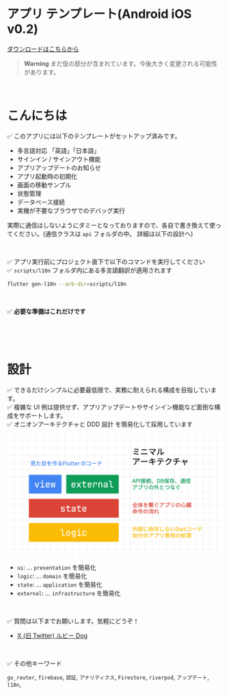 # アプリ テンプレート(Android iOS v0.2)

[ダウンロードはこちらから](https://github.com/rbdog/templates)

> **Warning**
> まだ仮の部分が含まれています。今後大きく変更される可能性があります。

<br />

# こんにちは

✅ このアプリには以下のテンプレートがセットアップ済みです。

- 多言語対応 「英語」「日本語」
- サインイン / サインアウト機能
- アプリアップデートのお知らせ
- アプリ起動時の初期化
- 画面の移動サンプル
- 状態管理
- データベース接続
- 実機が不要なブラウザでのデバッグ実行

実際に通信はしないようにダミーとなっておりますので、各自で書き換えて使ってください。(通信クラスは `api` フォルダの中。 詳細は以下の設計へ)

<br />

✅ アプリ実行前にプロジェクト直下で以下のコマンドを実行してください  
✅ `scripts/l10n` フォルダ内にある多言語翻訳が適用されます

```sh
flutter gen-l10n --arb-dir=scripts/l10n
```

<br />

✅ **必要な準備はこれだけです**

<br />
<br />
<br />

# 設計

✅ できるだけシンプルに必要最低限で、実務に耐えられる構成を目指しています。  
✅ 複雑な UI 例は提供せず、アプリアップデートやサインイン機能など面倒な構成をサポートします。  
✅ オニオンアーキテクチャと DDD 設計 を簡易化して採用しています

![image](https://github.com/rbdog/templates/blob/main/docs/static/images/minimal-archit.png?raw=true)

- `ui`: ... `presentation` を簡易化
- `logic`: ... `domain` を簡易化
- `state`: ... `application` を簡易化
- `external`: ... `infrastructure` を簡易化

<br />

✅ 質問は以下までお願いします。気軽にどうぞ！

- [X (旧 Twitter) ルビー Dog](https://twitter.com/rubydog725)

<br />

✅ その他キーワード

`go_router`, `firebase`, `認証`, `アナリティクス`, `Firestore`, `riverpod`, `アップデート`, `l10n`,
